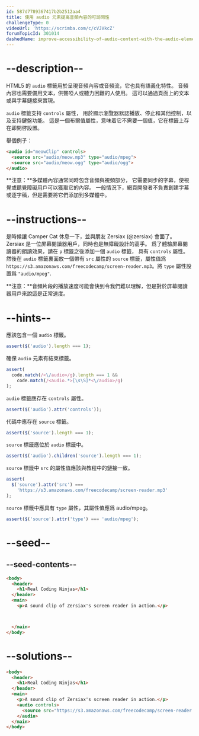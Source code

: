 ```yaml
---
id: 587d7789367417b2b2512aa4
title: 使用 audio 元素提高音頻內容的可訪問性
challengeType: 0
videoUrl: 'https://scrimba.com/c/cVJVkcZ'
forumTopicId: 301014
dashedName: improve-accessibility-of-audio-content-with-the-audio-element
---
```


# --description--

HTML5 的 `audio` 標籤用於呈現音頻內容或音頻流，它也具有語義化特性。 音頻內容也需要備用文本，供聾啞人或聽力困難的人使用。 這可以通過頁面上的文本或與字幕鏈接來實現。

`audio` 標籤支持 `controls` 屬性， 用於顯示瀏覽器默認播放、停止和其他控制，以及支持鍵盤功能。 這是一個布爾值屬性，意味着它不需要一個值，它在標籤上存在即開啓設置。

舉個例子：

```html
<audio id="meowClip" controls>
  <source src="audio/meow.mp3" type="audio/mpeg">
  <source src="audio/meow.ogg" type="audio/ogg">
</audio>
```

**注意：**多媒體內容通常同時包含音頻與視頻部分， 它需要同步的字幕，使視覺或聽覺障礙用戶可以獲取它的內容。 一般情況下，網頁開發者不負責創建字幕或逐字稿，但是需要將它們添加到多媒體中。

# --instructions--

是時候讓 Camper Cat 休息一下，並與朋友 Zersiax (@zersiax) 會面了。 Zersiax 是一位屏幕閱讀器用戶，同時也是無障礙設計的高手。 爲了體驗屏幕閱讀器的朗讀效果，請在 `p` 標籤之後添加一個 `audio` 標籤， 具有 `controls` 屬性。 然後在 `audio` 標籤裏面放一個帶有 `src` 屬性的 `source` 標籤，屬性值爲 `https://s3.amazonaws.com/freecodecamp/screen-reader.mp3`。將 `type` 屬性設置爲 `"audio/mpeg"`.

**注意：**音頻片段的播放速度可能會快到令我們難以理解，但是對於屏幕閱讀器用戶來說這是正常速度。

# --hints--

應該包含一個 `audio` 標籤。

```js
assert($('audio').length === 1);
```

確保 `audio` 元素有結束標籤。

```js
assert(
  code.match(/<\/audio>/g).length === 1 &&
    code.match(/<audio.*>[\s\S]*<\/audio>/g)
);
```

`audio` 標籤應存在 `controls` 屬性。

```js
assert($('audio').attr('controls'));
```

代碼中應存在 `source` 標籤。

```js
assert($('source').length === 1);
```

`source` 標籤應位於 `audio` 標籤中。

```js
assert($('audio').children('source').length === 1);
```

`source` 標籤中 `src` 的屬性值應該與教程中的鏈接一致。

```js
assert(
  $('source').attr('src') ===
    'https://s3.amazonaws.com/freecodecamp/screen-reader.mp3'
);
```

`source` 標籤中應具有 `type` 屬性，其屬性值應爲 audio/mpeg。

```js
assert($('source').attr('type') === 'audio/mpeg');
```

# --seed--

## --seed-contents--

```html
<body>
  <header>
    <h1>Real Coding Ninjas</h1>
  </header>
  <main>
    <p>A sound clip of Zersiax's screen reader in action.</p>



  </main>
</body>
```

# --solutions--

```html
<body>
  <header>
    <h1>Real Coding Ninjas</h1>
  </header>
  <main>
    <p>A sound clip of Zersiax's screen reader in action.</p>
    <audio controls>
      <source src="https://s3.amazonaws.com/freecodecamp/screen-reader.mp3" type="audio/mpeg"/>
    </audio>
  </main>
</body>
```
